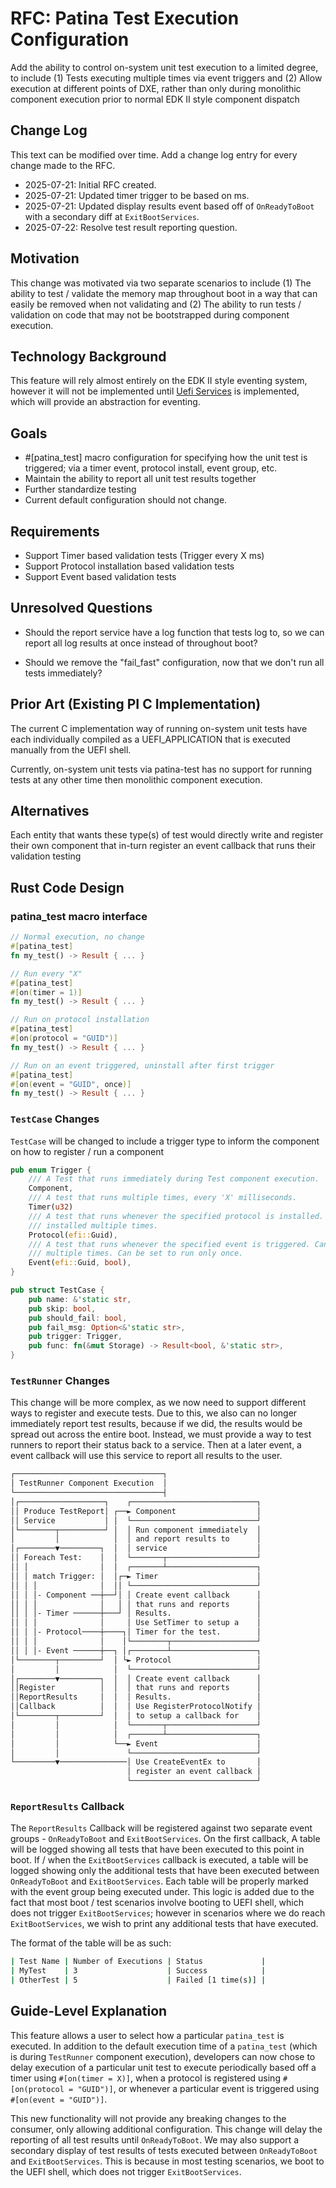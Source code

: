 # RFC: Patina Test Execution Configuration

Add the ability to control on-system unit test execution to a limited degree, to include (1) Tests executing multiple
times via event triggers and (2) Allow execution at different points of DXE, rather than only during monolithic
component execution prior to normal EDK II style component dispatch

## Change Log

This text can be modified over time. Add a change log entry for every change made to the RFC.

- 2025-07-21: Initial RFC created.
- 2025-07-21: Updated timer trigger to be based on ms.
- 2025-07-21: Updated display results event based off of `OnReadyToBoot` with a secondary diff at `ExitBootServices`.
- 2025-07-22: Resolve test result reporting question.

## Motivation

This change was motivated via two separate scenarios to include (1) The ability to test / validate the memory map
throughout boot in a way that can easily be removed when not validating and (2) The ability to run tests / validation
on code that may not be bootstrapped during component execution.

## Technology Background

This feature will rely almost entirely on the EDK II style eventing system, however it will not be implemented until
[Uefi Services](https://github.com/OpenDevicePartnership/patina/pull/592) is implemented, which will provide an
abstraction for eventing.

## Goals

- #[patina_test] macro configuration for specifying how the unit test is triggered; via a timer event, protocol
  install, event group, etc.
- Maintain the ability to report all unit test results together
- Further standardize testing
- Current default configuration should not change.

## Requirements

- Support Timer based validation tests (Trigger every X ms)
- Support Protocol installation based validation tests
- Support Event based validation tests

## Unresolved Questions

- Should the report service have a log function that tests log to, so we can report all log results at once instead
  of throughout boot?

- Should we remove the "fail_fast" configuration, now that we don't run all tests immediately?

## Prior Art (Existing PI C Implementation)

The current C implementation way of running on-system unit tests have each individually compiled as a UEFI_APPLICATION
that is executed manually from the UEFI shell.

Currently, on-system unit tests via patina-test has no support for running tests at any other time then monolithic
component execution.

## Alternatives

Each entity that wants these type(s) of test would directly write and register their own component that in-turn
register an event callback that runs their validation testing

## Rust Code Design

### patina_test macro interface

```rust
// Normal execution, no change
#[patina_test]
fn my_test() -> Result { ... }

// Run every "X"
#[patina_test]
#[on(timer = 1)]
fn my_test() -> Result { ... }

// Run on protocol installation
#[patina_test]
#[on(protocol = "GUID")]
fn my_test() -> Result { ... }

// Run on an event triggered, uninstall after first trigger
#[patina_test]
#[on(event = "GUID", once)]
fn my_test() -> Result { ... }
```

### `TestCase` Changes

`TestCase` will be changed to include a trigger type to inform the component on how to register / run a component

``` rust
pub enum Trigger {
    /// A Test that runs immediately during Test component execution.
    Component,
    /// A test that runs multiple times, every 'X' milliseconds.
    Timer(u32)
    /// A test that runs whenever the specified protocol is installed. Can run multiple times if the protocol is
    /// installed multiple times.
    Protocol(efi::Guid),
    /// A test that runs whenever the specified event is triggered. Can run multiple times if the event is triggered
    /// multiple times. Can be set to run only once.
    Event(efi::Guid, bool),
}

pub struct TestCase {
    pub name: &'static str,
    pub skip: bool,
    pub should_fail: bool,
    pub fail_msg: Option<&'static str>,
    pub trigger: Trigger,
    pub func: fn(&mut Storage) -> Result<bool, &'static str>,
}
```

### `TestRunner` Changes

This change will be more complex, as we now need to support different ways to register and execute tests. Due to this,
we also can no longer immediately report test results, because if we did, the results would be spread out across the
entire boot. Instead, we must provide a way to test runners to report their status back to a service. Then at a later
event, a event callback will use this service to report all results to the user.

```cmd
┌─────────────────────────────────┐                    
│ TestRunner Component Execution  │                    
└─────────────────────────────────┤                    
│┌───────────────────┐    ┌────────────────────────────┐
││ Produce TestReport│ ┌──► Component                  │
││ Service           │ │  └────────────────────────────┘
│└────────┬──────────┘ │  │ Run component immediately  │
│         │            │  │ and report results to      │
│┌────────▼─────────┐  │  │ service                    │
││ Foreach Test:    │  │  └───────┬────────────────────┘
││ │                │  │  ┌───────┴────────────────────┐
││ │ match Trigger: │  │┌─► Timer                      │
││ │ │              │  ││ └────────────────────────────┘
││ │ │- Component ──┼──┘│ │ Create event callback      │
││ │ │              │   │ │ that runs and reports      │
││ │ │- Timer ──────┼───┘ │ Results.                   │
││ │ │              │     │ Use SetTimer to setup a    │
││ │ │- Protocol────┼────┐│ Timer for the test.        │
││ │ │              │    │└────────┬───────────────────┘
││ │ │- Event ──────┼──┐ │┌────────┴───────────────────┐
│└────────┬─────────┘  │ └► Protocol                   │
│         │            │  └────────────────────────────┘
│┌────────▼─────────┐  │  │ Create event callback      │
││Register          │  │  │ that runs and reports      │
││ReportResults     │  │  │ Results.                   │
││Callback          │  │  │ Use RegisterProtocolNotify │
│└────────┬─────────┘  │  │ to setup a callback for    │
│         │            │  └───────┬────────────────────┘
│         │            │  ┌───────┴────────────────────┐
│         │            └──► Event                      │
│         │               └────────────────────────────┘
└─────────▼───────────────│ Use CreateEventEx to       │
                          │ register an event callback │
                          └────────────────────────────┘
```

### `ReportResults` Callback

The `ReportResults` Callback will be registered against two separate event groups - `OnReadyToBoot` and
`ExitBootServices`. On the first callback, A table will be logged showing all tests that have been executed to this
point in boot. If / when the `ExitBootServices` callback is executed, a table will be logged showing only the
additional tests that have been executed between `OnReadyToBoot` and `ExitBootServices`. Each table will be properly
marked with the event group being executed under. This logic is added due to the fact that most boot / test scenarios
involve booting to UEFI shell, which does not trigger `ExitBootServices`; however in scenarios where we do reach
`ExitBootServices`, we wish to print any additional tests that have executed.

The format of the table will be as such:

``` cmd
| Test Name | Number of Executions | Status             |
| MyTest    | 3                    | Success            |
| OtherTest | 5                    | Failed [1 time(s)] |
```

## Guide-Level Explanation

This feature allows a user to select how a particular `patina_test` is executed. In addition to the default execution
time of a `patina_test` (which is during `TestRunner` component execution), developers can now chose to delay execution
of a particular unit test to execute periodically based off a timer using `#[on(timer = X)]`, when a protocol is
registered using `#[on(protocol = "GUID")]`, or whenever a particular event is triggered using
`#[on(event = "GUID")]`.

This new functionality will not provide any breaking changes to the consumer, only allowing additional configuration.
This change will delay the reporting of all test results until `OnReadyToBoot`. We may also support a secondary display
of test results of tests executed between `OnReadyToBoot` and `ExitBootServices`. This is because in most testing
scenarios, we boot to the UEFI shell, which does not trigger `ExitBootServices`.
